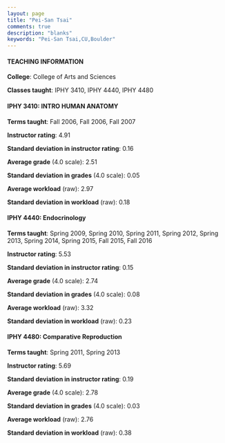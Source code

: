 ```yaml
---
layout: page
title: "Pei-San Tsai" 
comments: true
description: "blanks"
keywords: "Pei-San Tsai,CU,Boulder"
---
```

<head>
<script src="https://ajax.googleapis.com/ajax/libs/jquery/2.1.3/jquery.min.js"></script>
<script src="https://dl.dropboxusercontent.com/s/pc42nxpaw1ea4o9/highcharts.js?dl=0"></script>
<!-- <script src="../assets/js/highcharts.js"></script> -->
<style type="text/css">@font-face {
	font-family: "Bebas Neue";
	src: url(https://www.filehosting.org/file/details/544349/BebasNeue Regular.otf) format("opentype");
	}
	h1.Bebas { 
		font-family: "Bebas Neue", Verdana, Tahoma;
	}
</style>
</head>
	   
#### TEACHING INFORMATION

**College**: College of Arts and Sciences

**Classes taught**: IPHY 3410, IPHY 4440, IPHY 4480

#### IPHY 3410: INTRO HUMAN ANATOMY

**Terms taught**: Fall 2006, Fall 2006, Fall 2007

**Instructor rating**: 4.91

**Standard deviation in instructor rating**: 0.16

**Average grade** (4.0 scale): 2.51

**Standard deviation in grades** (4.0 scale): 0.05

**Average workload** (raw): 2.97

**Standard deviation in workload** (raw): 0.18

#### IPHY 4440: Endocrinology

**Terms taught**: Spring 2009, Spring 2010, Spring 2011, Spring 2012, Spring 2013, Spring 2014, Spring 2015, Fall 2015, Fall 2016

**Instructor rating**: 5.53

**Standard deviation in instructor rating**: 0.15

**Average grade** (4.0 scale): 2.74

**Standard deviation in grades** (4.0 scale): 0.08

**Average workload** (raw): 3.32

**Standard deviation in workload** (raw): 0.23

#### IPHY 4480: Comparative Reproduction

**Terms taught**: Spring 2011, Spring 2013

**Instructor rating**: 5.69

**Standard deviation in instructor rating**: 0.19

**Average grade** (4.0 scale): 2.78

**Standard deviation in grades** (4.0 scale): 0.03

**Average workload** (raw): 2.76

**Standard deviation in workload** (raw): 0.38

